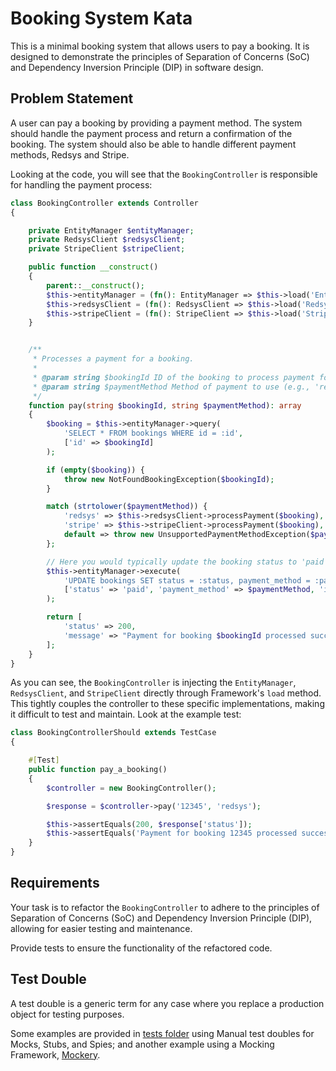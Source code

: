 # Booking System Kata

This is a minimal booking system that allows users to pay a booking. It is designed to demonstrate the principles of
Separation of Concerns (SoC) and Dependency Inversion Principle (DIP) in software design.

## Problem Statement

A user can pay a booking by providing a payment method. The system should handle the payment process and return a
confirmation of the booking. The system should also be able to handle different payment methods, Redsys and Stripe.

Looking at the code, you will see that the `BookingController` is responsible for handling the payment process:

```php
class BookingController extends Controller
{

    private EntityManager $entityManager;
    private RedsysClient $redsysClient;
    private StripeClient $stripeClient;

    public function __construct()
    {
        parent::__construct();
        $this->entityManager = (fn(): EntityManager => $this->load('EntityManager'))();
        $this->redsysClient = (fn(): RedsysClient => $this->load('RedsysClient'))();
        $this->stripeClient = (fn(): StripeClient => $this->load('StripeClient'))();
    }


    /**
     * Processes a payment for a booking.
     *
     * @param string $bookingId ID of the booking to process payment for.
     * @param string $paymentMethod Method of payment to use (e.g., 'redsys', 'stripe').
     */
    function pay(string $bookingId, string $paymentMethod): array
    {
        $booking = $this->entityManager->query(
            'SELECT * FROM bookings WHERE id = :id',
            ['id' => $bookingId]
        );

        if (empty($booking)) {
            throw new NotFoundBookingException($bookingId);
        }

        match (strtolower($paymentMethod)) {
            'redsys' => $this->redsysClient->processPayment($booking),
            'stripe' => $this->stripeClient->processPayment($booking),
            default => throw new UnsupportedPaymentMethodException($paymentMethod),
        };

        // Here you would typically update the booking status to 'paid' or similar
        $this->entityManager->execute(
            'UPDATE bookings SET status = :status, payment_method = :payment_method WHERE id = :id',
            ['status' => 'paid', 'payment_method' => $paymentMethod, 'id' => $bookingId]
        );

        return [
            'status' => 200,
            'message' => "Payment for booking $bookingId processed successfully using $paymentMethod."
        ];
    }
}
```

As you can see, the `BookingController` is injecting the `EntityManager`, `RedsysClient`, and `StripeClient` directly
through Framework's `load` method. This tightly couples the controller to these specific implementations, making it
difficult to test and maintain. Look at the example test:

```php
class BookingControllerShould extends TestCase
{

    #[Test]
    public function pay_a_booking()
    {
        $controller = new BookingController();

        $response = $controller->pay('12345', 'redsys');

        $this->assertEquals(200, $response['status']);
        $this->assertEquals('Payment for booking 12345 processed successfully using redsys.', $response['message']);
    }
}
```

## Requirements

Your task is to refactor the `BookingController` to adhere to the principles of Separation of Concerns (SoC) and
Dependency Inversion Principle (DIP), allowing for easier testing and maintenance.

Provide tests to ensure the functionality of the refactored code.

## Test Double

A test double is a generic term for any case where you replace a production object for testing purposes.

Some examples are provided in [tests folder](tests/Example) using Manual test doubles for Mocks, Stubs, and Spies; and
another example using a Mocking Framework, [Mockery](https://docs.mockery.io/en/stable/).
